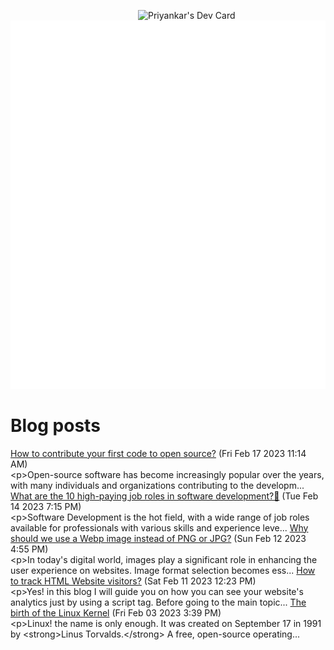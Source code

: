 
<a href="https://app.daily.dev/priyankarpal"><img src="https://github.com/priyankarpal/priyankarpal/blob/main/devcard.svg" width="300" align="right" alt="Priyankar's Dev Card"/></a>

![Metrics](/github-metrics.svg)
# Blog posts
<!-- BLOG-POST-LIST:START --><tr><td><a href="https://itspp.hashnode.dev/how-to-contribute-your-first-code-to-open-source"></td>
<td><a href="https://itspp.hashnode.dev/how-to-contribute-your-first-code-to-open-source">How to contribute your first code to open source?</a> (Fri Feb 17 2023 11:14 AM)<br/>&lt;p&gt;Open-source software has become increasingly popular over the years, with many individuals and organizations contributing to the developm...</td></tr>
<tr><td><a href="https://itspp.hashnode.dev/what-are-the-10-high-paying-job-roles-in-software-development"></td>
<td><a href="https://itspp.hashnode.dev/what-are-the-10-high-paying-job-roles-in-software-development">What are the 10 high-paying job roles in software development?🤔</a> (Tue Feb 14 2023 7:15 PM)<br/>&lt;p&gt;Software Development is the hot field, with a wide range of job roles available for professionals with various skills and experience leve...</td></tr>
<tr><td><a href="https://itspp.hashnode.dev/why-should-we-use-a-webp-image-instead-of-png-or-jpg"></td>
<td><a href="https://itspp.hashnode.dev/why-should-we-use-a-webp-image-instead-of-png-or-jpg">Why should we use a Webp image instead of PNG or JPG?</a> (Sun Feb 12 2023 4:55 PM)<br/>&lt;p&gt;In today&#39;s digital world, images play a significant role in enhancing the user experience on websites. Image format selection becomes ess...</td></tr>
<tr><td><a href="https://itspp.hashnode.dev/how-to-track-html-website-visitors"></td>
<td><a href="https://itspp.hashnode.dev/how-to-track-html-website-visitors">How to track HTML Website visitors?</a> (Sat Feb 11 2023 12:23 PM)<br/>&lt;p&gt;Yes! in this blog I will guide you on how you can see your website&#39;s analytics just by using a script tag. Before going to the main topic...</td></tr>
<tr><td><a href="https://itspp.hashnode.dev/the-birth-of-the-linux-kernel"></td>
<td><a href="https://itspp.hashnode.dev/the-birth-of-the-linux-kernel">The birth of the Linux Kernel</a> (Fri Feb 03 2023 3:39 PM)<br/>&lt;p&gt;Linux! the name is only enough. It was created on September 17 in 1991 by &lt;strong&gt;Linus Torvalds.&lt;/strong&gt; A free, open-source operating...</td></tr>
<!-- BLOG-POST-LIST:END -->
